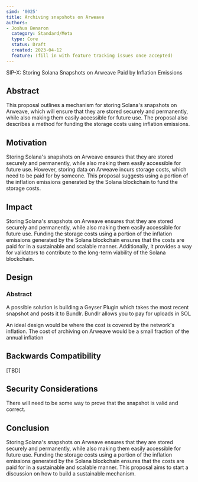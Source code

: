 ```yaml
---
simd: '0025'
title: Archiving snapshots on Arweave
authors:
- Joshua Benaron
  category: Standard/Meta
  type: Core
  status: Draft
  created: 2023-04-12
  feature: (fill in with feature tracking issues once accepted)
---
```



SIP-X: Storing Solana Snapshots on Arweave Paid by Inflation Emissions

## Abstract

This proposal outlines a mechanism for storing Solana's snapshots on Arweave, which will ensure that they are
stored securely and permanently, while also making them easily accessible for future use. The proposal also describes a
method for funding the storage costs using inflation emissions.

## Motivation

Storing Solana's snapshots on Arweave ensures that they are stored securely and permanently, while also making them
easily accessible for future use. However, storing data on Arweave incurs storage costs, which need to be paid for by
someone. This proposal suggests using a portion of the inflation emissions generated by the Solana blockchain to fund
the storage costs.

## Impact

Storing Solana's snapshots on Arweave ensures that they are stored securely and permanently, while also making them
easily accessible for future use. Funding the storage costs using a portion of the inflation emissions generated by the
Solana blockchain ensures that the costs are paid for in a sustainable and scalable manner. Additionally, it provides a
way for validators to contribute to the long-term viability of the Solana blockchain.

## Design

### Abstract

A possible solution is building a Geyser Plugin which takes the most recent snapshot and posts it to Bundlr. Bundlr
allows you to pay for uploads in SOL

An ideal design would be where the cost is covered by the network's inflation. The cost of archiving on Arweave would be
a small fraction of the annual inflation

## Backwards Compatibility

[TBD]

## Security Considerations

There will need to be some way to prove that the snapshot is valid and correct.

## Conclusion

Storing Solana's snapshots on Arweave ensures that they are stored securely and permanently, while also making them
easily accessible for future use. Funding the storage costs using a portion of the inflation emissions generated by the
Solana blockchain ensures that the costs are paid for in a sustainable and scalable manner. This proposal aims to start
a discussion on how to build a sustainable mechanism.